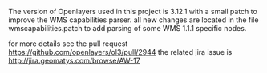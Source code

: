 
The version of Openlayers used in this project is 3.12.1 with a small patch to improve the WMS capabilities parser.
all new changes are located in the file wmscapabilities.patch
to add parsing of some WMS 1.1.1 specific nodes.

for more details see the pull request https://github.com/openlayers/ol3/pull/2944
the related jira issue is http://jira.geomatys.com/browse/AW-17

